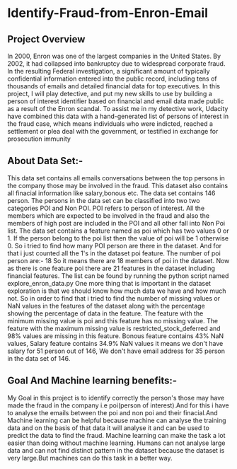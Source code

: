 # Identify-Fraud-from-Enron-Email

## Project Overview
In 2000, Enron was one of the largest companies in the United States. By 2002, it had collapsed into bankruptcy due to widespread corporate fraud. In the resulting Federal investigation, a significant amount of typically confidential information entered into the public record, including tens of thousands of emails and detailed financial data for top executives. In this project, I will play detective, and put my new skills to use by building a person of interest identifier based on financial and email data made public as a result of the Enron scandal. To assist me in my detective work, Udacity have combined this data with a hand-generated list of persons of interest in the fraud case, which means individuals who were indicted, reached a settlement or plea deal with the government, or testified in exchange for prosecution immunity

## About Data Set:- 
This data set contains all emails conversations between the top persons in the company those may be involved in the fraud. This dataset also contains all finacial information like salary,bonous etc.
The data set contains 146 person.
The persons in the data set can be classified into two two categories POI and Non POI. POI refers to person of interest. All the members which are expected to be involved in the fraud and also the members of high post are included in the POI and all other fall into Non Poi list.
The data set contains a feature named as poi which has two values 0 or 1. If the person belong to the poi list then the value of poi will be 1 otherwise 0.
So i tried to find how many POI person are there in the dataset. And for that i just counted all the 1's in the dataset poi feature.
The number of poi person are:- 18
So it means there are 18 members of poi in the dataset.
Now as there is one feature poi there are 21 features in the dataset including financial features.
The list can be found by running the python script named explore_enron_data.py
One more thing that is important in the dataset exploration is that we should know how much data we have and how much not. So in order to find that i tried to find the number of missing values or NaN values in the features of the dataset along with the percentage showing the percentage of data in the feature.
The feature with the minimum missing value is poi and this feature has no missing value.
The feature with the maximum missing value is restricted_stock_deferred and 98% values are missing in this feature.
Bonous feature contains 43% NaN values, Salary feature contains 34.9% NaN values it means we don't have salary for 51 person out of 146, We don't have email address for 35 person in the data set of 146.

## Goal And Machine learning benefits:- 
My Goal in this project is to identify correctly the person's those may have made the fraud in the company i.e poi(person of interest).And for this i have to analyse the emails between the poi and non poi and their finacial.And Machine learning can be helpful because machine can analyse the training data and on the basis of that data it will analyse it and can be used to predict the data to find the fraud. Machine learning can make the task a lot easier than doing without machine learning. Humans can not analyse large data and can not find distinct pattern in the dataset because the dataset is very large.But machines can do this task in a better way.
